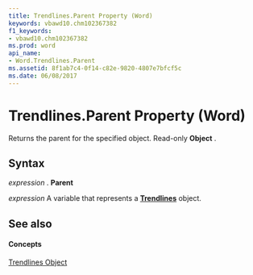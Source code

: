```yaml
---
title: Trendlines.Parent Property (Word)
keywords: vbawd10.chm102367382
f1_keywords:
- vbawd10.chm102367382
ms.prod: word
api_name:
- Word.Trendlines.Parent
ms.assetid: 8f1ab7c4-0f14-c82e-9820-4807e7bfcf5c
ms.date: 06/08/2017
---
```



# Trendlines.Parent Property (Word)

Returns the parent for the specified object. Read-only **Object** .


## Syntax

 _expression_ . **Parent**

 _expression_ A variable that represents a **[Trendlines](trendlines-object-word.md)** object.


## See also


#### Concepts


[Trendlines Object](trendlines-object-word.md)

